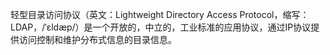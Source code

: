 轻型目录访问协议（英文：Lightweight Directory Access Protocol，缩写：LDAP，/ˈɛldæp/）是一个开放的，中立的，工业标准的应用协议，通过IP协议提供访问控制和维护分布式信息的目录信息。
